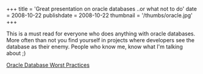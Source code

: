 +++
title = 'Great presentation on oracle databases ..or what not to do'
date = 2008-10-22
publishdate = 2008-10-22
thumbnail = '/thumbs/oracle.jpg'
+++

This is a must read for everyone who does anything with oracle databases. 
More often than not you find yourself in projects where developers see the database as their enemy. 
People who know me, know what I'm talking about ;)

<a href="https://nyoug.org/Presentations/2008/Sep/Kyte_WorstPractices.pdf">
Oracle Database Worst Practices
</a>
